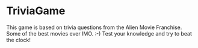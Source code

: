 # TriviaGame

This game is based on trivia questions from the Alien Movie Franchise.  Some of the best movies ever IMO. :-) Test your knowledge and try to beat the clock! 

